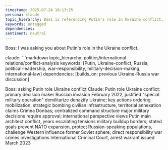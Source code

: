 ```yaml
---
timestamp: 2025-07-24 18:13:25
persona: claude
topic_hierarchy: Boss is referencing Putin's role in Ukraine conflict, which fits under politics > international-relations > conflict-analysis with specific focus on leadership roles. This builds on previous Ukraine-Russia war discussion from earlier conversation history. Keywords should include Putin, leadership, Ukraine-conflict, Russia, political-leadership, war-responsibility. Creates dependency link to previous Ukraine-Russia conflict analysis. No new taxonomy categories needed - fits existing international relations framework.
keywords: untagged
dependencies: 
sentiment: neutral
---
```


Boss: I was asking you about Putin's role in the Ukraine conflict.

claude: ```markdown
topic_hierarchy: politics/international-relations/conflict-analysis
keywords: [Putin, Ukraine-conflict, Russia, political-leadership, war-responsibility, military-decision-making, international-law]
dependencies: [builds_on: previous Ukraine-Russia war discussion]

Boss: asking Putin role Ukraine conflict
Claude: Putin role Ukraine conflict: primary decision maker Russian invasion February 2022, justified "special military operation" demilitarize denazify Ukraine; key actions ordering mobilization, strategic bombing civilian infrastructure, territorial annexation claims Crimea Donbas; centralized command structure major military decisions require approval; international perspective views Putin main architect conflict, years escalating tensions military buildup borders; stated goals prevent NATO expansion, protect Russian-speaking populations, challenge Western influence former Soviet sphere; direct responsibility war crimes investigations International Criminal Court, arrest warrant issued March 2023
```